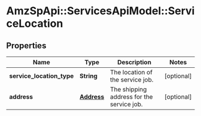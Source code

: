 # AmzSpApi::ServicesApiModel::ServiceLocation

## Properties
Name | Type | Description | Notes
------------ | ------------- | ------------- | -------------
**service_location_type** | **String** | The location of the service job. | [optional] 
**address** | [**Address**](Address.md) | The shipping address for the service job. | [optional] 


